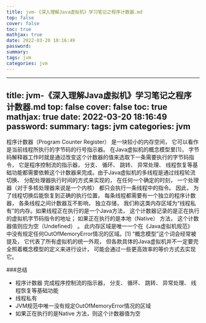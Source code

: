 ```yaml
---
title: jvm-《深入理解Java虚拟机》学习笔记之程序计数器.md
top: false
cover: false
toc: true
mathjax: true
date: 2022-03-20 18:16:49
password:
summary:
tags: jvm
categories: jvm
---
```

---
title: jvm-《深入理解Java虚拟机》学习笔记之程序计数器.md
top: false
cover: false
toc: true
mathjax: true
date: 2022-03-20 18:16:49
password:
summary:
tags: jvm
categories: jvm
---
程序计数器（Program Counter Register） 是一块较小的内存空间， 它可以看作是当前线程所执行的字节码的行号指示器。 在Java虚拟机的概念模型里[1]， 字节码解释器工作时就是通过改变这个计数器的值来选取下一条需要执行的字节码指令， 它是程序控制流的指示器， 分支、 循环、 跳转、 异常处理、 线程恢复等基础功能都需要依赖这个计数器来完成。由于Java虚拟机的多线程是通过线程轮流切换、 分配处理器执行时间的方式来实现的， 在任何一个确定的时刻， 一个处理器（对于多核处理器来说是一个内核） 都只会执行一条线程中的指令。 因此， 为了线程切换后能恢复到正确的执行位置， 每条线程都需要有一个独立的程序计数器， 各条线程之间计数器互不影响， 独立存储， 我们称这类内存区域为“线程私有”的内存。如果线程正在执行的是一个Java方法， 这个计数器记录的是正在执行的虚拟机字节码指令的地址； 如果正在执行的是本地（Native） 方法， 这个计数器值则应为空（Undefined） 。 此内存区域是唯一一个在《Java虚拟机规范》 中没有规定任何OutOfMemoryError情况的区域。[1] “概念模型”这个词会经常被提及， 它代表了所有虚拟机的统一外观， 但各款具体的Java虚拟机并不一定要完全照着概念模型的定义来进行设计， 可能会通过一些更高效率的等价方式去实现它。

###总结
- 程序计数器 完成程序控制流的指示器， 分支、 循环、 跳转、 异常处理、 线程恢复等基础功能
- 线程私有
- JVM规范中唯一没有规定OutOfMemoryError情况的区域
- 如果正在执行的是Native 方法，则这个计数器值为空
